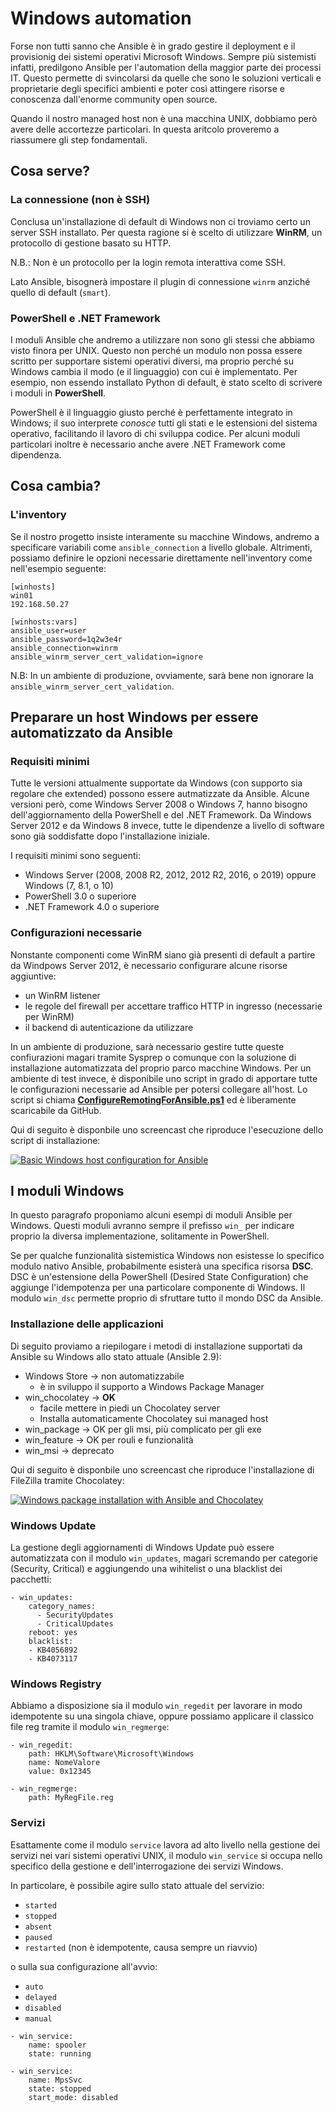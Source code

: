 # Windows automation

Forse non tutti sanno che Ansible è in grado gestire il deployment e il provisionig dei sistemi operativi Microsoft Windows. Sempre più sistemisti infatti, predilgono Ansible per l'automation della maggior parte dei processi IT. Questo permette di svincolarsi da quelle che sono le soluzioni verticali e proprietarie degli specifici ambienti e poter così attingere risorse e conoscenza dall'enorme community open source.

Quando il nostro managed host non è una macchina UNIX, dobbiamo però avere delle accortezze particolari. In questa aritcolo proveremo a riassumere gli step fondamentali.

## Cosa serve?

### La connessione (non è SSH)

Conclusa un'installazione di default di Windows non ci troviamo certo un server SSH installato. Per questa ragione si è scelto di utilizzare **WinRM**, un protocollo di gestione basato su HTTP.

N.B.: Non è un protocollo per la login remota interattiva come SSH.

Lato Ansible, bisognerà impostare il plugin di connessione `winrm` anziché quello di default (`smart`).

### PowerShell e .NET Framework

I moduli Ansible che andremo a utilizzare non sono gli stessi che abbiamo visto finora per UNIX. Questo non perché un modulo non possa essere scritto per supportare sistemi operativi diversi, ma proprio perché su Windows cambia il modo (e il linguaggio) con cui è implementato. Per esempio, non essendo installato Python di default, è stato scelto di scrivere i moduli in **PowerShell**.

PowerShell è il linguaggio giusto perché è perfettamente integrato in Windows; il suo interprete *conosce* tutti gli stati e le estensioni del sistema operativo, facilitando il lavoro di chi sviluppa codice. Per alcuni moduli particolari inoltre è necessario anche avere .NET Framework come dipendenza.

## Cosa cambia?

### L'inventory

Se il nostro progetto insiste interamente su macchine Windows, andremo a specificare variabili come `ansible_connection` a livello globale. Altrimenti, possiamo definire le opzioni necessarie direttamente nell'inventory come nell'esempio seguente:

```
[winhosts]
win01
192.168.50.27

[winhosts:vars]
ansible_user=user
ansible_password=1q2w3e4r
ansible_connection=winrm
ansible_winrm_server_cert_validation=ignore
```

N.B: In un ambiente di produzione, ovviamente, sarà bene non ignorare la `ansible_winrm_server_cert_validation`. 

## Preparare un host Windows per essere automatizzato da Ansible

### Requisiti minimi

Tutte le versioni attualmente supportate da Windows (con supporto sia regolare che extended) possono essere autmatizzate da Ansible. Alcune versioni però, come Windows Server 2008 o Windows 7, hanno bisogno dell'aggiornamento della PowerShell e del .NET Framework. Da Windows Server 2012 e da Windows 8 invece, tutte le dipendenze a livello di software sono già soddisfatte dopo l'installazione iniziale.

I requisiti minimi sono seguenti:

- Windows Server (2008, 2008 R2, 2012, 2012 R2, 2016, o 2019) oppure Windows (7, 8.1, o 10)
- PowerShell 3.0 o superiore
- .NET Framework 4.0 o superiore

### Configurazioni necessarie

Nonstante componenti come WinRM siano già presenti di default a partire da Windpows Server 2012, è necessario configurare alcune risorse aggiuntive:

- un WinRM listener
- le regole del firewall per accettare traffico HTTP in ingresso (necessarie per WinRM)
- il backend di autenticazione da utilizzare

In un ambiente di produzione, sarà necessario gestire tutte queste confiurazioni magari tramite Sysprep o comunque con la soluzione di installazione automatizzata del proprio parco macchine Windows. Per un ambiente di test invece, è disponibile uno script in grado di apportare tutte le configurazioni necessarie ad Ansible per potersi collegare all'host. 
Lo script si chiama **[ConfigureRemotingForAnsible.ps1](https://github.com/ansible/ansible/blob/devel/examples/scripts/ConfigureRemotingForAnsible.ps1)** ed è liberamente scaricabile da GitHub.

Qui di seguito è disponbile uno screencast che riproduce l'esecuzione dello script di installazione:

[![Basic Windows host configuration for Ansible](http://img.youtube.com/vi/-8IY8eHZJw8/0.jpg)](http://www.youtube.com/watch?v=-8IY8eHZJw8 "Basic Windows host configuration for Ansible")

## I moduli Windows

In questo paragrafo proponiamo alcuni esempi di moduli Ansible per Windows. Questi moduli avranno sempre il prefisso `win_` per indicare proprio la diversa implementazione, solitamente in PowerShell.

Se per qualche funzionalità sistemistica Windows non esistesse lo specifico modulo nativo Ansible, probabilmente esisterà una specifica risorsa **DSC**. DSC è un'estensione della PowerShell (Desired State Configuration) che aggiunge l'idempotenza per una particolare componente di Windows. Il modulo `win_dsc` permette proprio di sfruttare tutto il mondo DSC da Ansible. 

### Installazione delle applicazioni

Di seguito proviamo a riepilogare i metodi di installazione supportati da Ansible su Windows allo stato attuale (Ansible 2.9):

- Windows Store → non automatizzabile
  - è in sviluppo il supporto a Windows Package Manager
- win_chocolatey → **OK**
  - facile mettere in piedi un Chocolatey server
  - Installa automaticamente Chocolatey sui managed host
- win_package → OK per gli msi, più complicato per gli exe
- win_feature → OK per rouli e funzionalità
- win_msi → deprecato

Qui di seguito è disponbile uno screencast che riproduce l'installazione di FileZilla tramite Chocolatey:

[![Windows package installation with Ansible and Chocolatey](http://img.youtube.com/vi/gK-glgbvSbA/0.jpg)](http://www.youtube.com/watch?v=gK-glgbvSbA "Windows package installation with Ansible and Chocolatey")


### Windows Update

La gestione degli aggiornamenti di Windows Update può essere automatizzata con il modulo `win_updates`, magari scremando per categorie (Security, Critical) e aggiungendo una wihitelist o una blacklist dei pacchetti:

```
- win_updates:
    category_names:
      - SecurityUpdates
      - CriticalUpdates
    reboot: yes
    blacklist:
    - KB4056892
    - KB4073117
```

### Windows Registry

Abbiamo a disposizione sia il modulo `win_regedit` per lavorare in modo idempotente su una singola chiave, oppure possiamo applicare il classico file reg tramite il modulo `win_regmerge`:

```
- win_regedit:
    path: HKLM\Software\Microsoft\Windows
    name: NomeValore
    value: 0x12345

- win_regmerge:
    path: MyRegFile.reg
```

### Servizi

Esattamente come il modulo `service` lavora ad alto livello nella gestione dei servizi nei vari sistemi operativi UNIX, il modulo `win_service` si occupa nello specifico della gestione e dell'interrogazione dei servizi Windows.

In particolare, è possibile agire sullo stato attuale del servizio:

- `started`
- `stopped`
- `absent`
- `paused`
- `restarted` (non è idempotente, causa sempre un riavvio)

o sulla sua configurazione all'avvio:

- `auto`
- `delayed`
- `disabled`
- `manual`

```
- win_service:
    name: spooler
    state: running

- win_service:
    name: MpsSvc
    state: stopped
    start_mode: disabled

```

